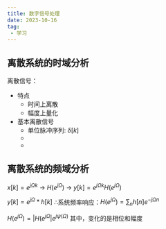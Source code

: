 ```yaml
---
title: 数字信号处理
date: 2023-10-16
tag: 
 - 学习
---
```


## 离散系统的时域分析
离散信号：
* 特点
  * 时间上离散
  * 幅度上量化
* 基本离散信号
  * 单位脉冲序列: $\delta[k]$
  * 
  * 


## 离散系统的频域分析
$x[k]=e^{j\Omega k}$   $\to$   $H(e^{j\Omega})$   $\to$  $y[k]=e^{j\Omega k}H(e^{j\Omega})$

$y[k]=e^{j\Omega} * h[k]$
$\therefore$系统频率响应：$H(e^{j\Omega})=\sum_n h[n]e^{-j\Omega n}$

$H(e^{j\Omega}) = | H(e^{j\Omega} |e^{j\psi (\Omega)}$
其中，变化的是相位和幅度


